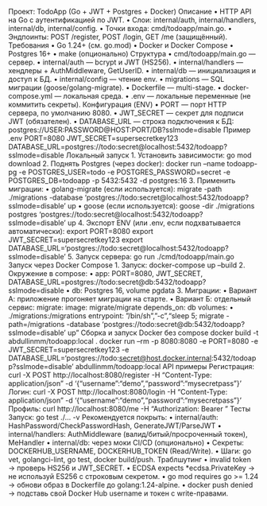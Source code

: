 Проект: TodoApp (Go + JWT + Postgres + Docker)
Описание
	•	HTTP API на Go с аутентификацией по JWT.
	•	Слои: internal/auth, internal/handlers, internal/db, internal/config.
	•	Точки входа: cmd/todoapp/main.go.
	•	Эндпоинты: POST /register, POST /login, GET /me (защищённый).
Требования
	•	Go 1.24+ (см. go.mod)
	•	Docker и Docker Compose
	•	Postgres 16+
	•	make (опционально)
Структура
	•	cmd/todoapp/main.go — сервер.
	•	internal/auth — bcrypt и JWT (HS256).
	•	internal/handlers — хендлеры + AuthMiddleware, GetUserID.
	•	internal/db — инициализация и доступ к БД.
	•	internal/config — чтение env.
	•	migrations — SQL миграции (goose/golang-migrate).
	•	Dockerfile — multi-stage.
	•	docker-compose.yml — локальная среда.
	•	.env — локальные переменные (не коммитить секреты).
Конфигурация (ENV)
	•	PORT — порт HTTP сервера, по умолчанию 8080.
	•	JWT_SECRET — секрет для подписи JWT (обязателен).
	•	DATABASE_URL — строка подключения к БД: postgres://USER:PASSWORD@HOST:PORT/DB?sslmode=disable
Пример .env PORT=8080 JWT_SECRET=supersecretkey123 DATABASE_URL=postgres://todo:secret@localhost:5432/todoapp?sslmode=disable
Локальный запуск
	1.	Установить зависимости: go mod download
	2.	Поднять Postgres (через docker): docker run –name todoapp-pg -e POSTGRES_USER=todo -e POSTGRES_PASSWORD=secret -e POSTGRES_DB=todoapp -p 5432:5432 -d postgres:16
	3.	Применить миграции:
	•	golang-migrate (если используется): migrate -path ./migrations -database ‘postgres://todo:secret@localhost:5432/todoapp?sslmode=disable’ up
	•	goose (если используется): goose -dir ./migrations postgres ‘postgres://todo:secret@localhost:5432/todoapp?sslmode=disable’ up
	4.	Экспорт ENV (или .env, если подхватывается автоматически): export PORT=8080 export JWT_SECRET=supersecretkey123 export DATABASE_URL=‘postgres://todo:secret@localhost:5432/todoapp?sslmode=disable’
	5.	Запуск сервера: go run ./cmd/todoapp/main.go
Запуск через Docker Compose
	1.	Запуск: docker-compose up –build
	2.	Окружение в compose:
	•	app: PORT=8080, JWT_SECRET, DATABASE_URL=postgres://todo:secret@db:5432/todoapp?sslmode=disable
	•	db: Postgres 16, volume pgdata
	3.	Миграции:
	•	Вариант А: приложение прогоняет миграции на старте.
	•	Вариант Б: отдельный сервис: migrate: image: migrate/migrate depends_on: db volumes:
	•	./migrations:/migrations entrypoint: ”/bin/sh”,”-c”,“sleep 5; migrate -path=/migrations -database ‘postgres://todo:secret@db:5432/todoapp?sslmode=disable’ up”
Сборка и запуск Docker без compose docker build -t abdullinmm/todoapp:local . docker run –rm -p 8080:8080 
-e PORT=8080 
-e JWT_SECRET=supersecretkey123 
-e DATABASE_URL=‘postgres://todo:secret@host.docker.internal:5432/todoapp?sslmode=disable’ 
abdullinmm/todoapp:local
API примеры Регистрация: curl -X POST http://localhost:8080/register 
-H “Content-Type: application/json” 
-d ‘{“username”:“demo”,“password”:“mysecretpass”}’ Логин: curl -X POST http://localhost:8080/login 
-H “Content-Type: application/json” 
-d ‘{“username”:“demo”,“password”:“mysecretpass”}’ Профиль: curl http://localhost:8080/me 
-H “Authorization: Bearer ”
Тесты Запуск: go test ./… -v Рекомендуется покрыть:
	•	internal/auth: HashPassword/CheckPasswordHash, GenerateJWT/ParseJWT
	•	internal/handlers: AuthMiddleware (валид/битый/просроченный токен), MeHandler
	•	internal/db: через моки
CI/CD (опционально)
	•	Секреты: DOCKERHUB_USERNAME, DOCKERHUB_TOKEN (Read/Write).
	•	Шаги: go vet, golangci-lint, go test, docker build/push.
Траблшутинг
	•	invalid token → проверь HS256 и JWT_SECRET.
	•	ECDSA expects *ecdsa.PrivateKey → не используй ES256 с строковым секретом.
	•	go mod requires go >= 1.24 → обнови образ в Dockerfile до golang:1.24-alpine.
	•	docker push denied → подставь свой Docker Hub username и токен с write-правами.
